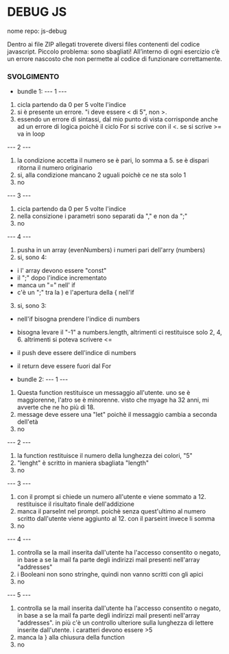 DEBUG JS
===
nome repo: js-debug

Dentro ai file ZIP allegati troverete diversi files contenenti del codice javascript. Piccolo problema: sono sbagliati! All’interno di ogni esercizio c’è un errore nascosto che non permette al codice di funzionare correttamente.


### SVOLGIMENTO
- bundle 1:
--- 1 ---
1. cicla partendo da 0 per 5 volte l'indice
2. si è presente un errore. "i deve essere < di 5", non >.
3. essendo un errore di sintassi, dal mio punto di vista corrisponde anche ad un errore di logica poichè il ciclo For si scrive con il <. se si scrive >=  va in loop

--- 2 ---
1. la condizione accetta il numero se è pari, lo somma a 5. se è dispari ritorna il numero originario
2. si, alla condizione mancano 2 uguali poichè ce ne sta solo 1
3. no


--- 3 ---
1. cicla partendo da 0 per 5 volte l'indice
2. nella consizione i parametri sono separati da "," e non da ";"
3. no


--- 4 ---
1. pusha in un array (evenNumbers) i numeri pari dell'arry (numbers)
2. si, sono 4:
  - i l' array devono essere "const"
  - il ";" dopo l'indice incrementato
  - manca un "=" nell' if
  - c'è un  ";" tra la ) e l'apertura della { nell'if

3. si, sono 3:
  - nell'if bisogna prendere l'indice di numbers
  - bisogna levare il "-1" a numbers.length, altrimenti ci restituisce solo 2, 4, 6. altrimenti si poteva scrivere <=
  - il push deve essere dell'indice di numbers
  - il return deve essere fuori dal For


  - bundle 2:
 --- 1 ---
 1. Questa function restituisce un messaggio all'utente. uno se è maggiorenne, l'atro se è minorenne. visto che myage ha 32 anni, mi avverte che ne ho più di 18.
 2. message deve essere una "let" poichè il messaggio cambia a seconda dell'età
 3. no


--- 2 ---
1. la function restituisce il numero della lunghezza dei colori, "5"
2. "lenght" è scritto in maniera sbagliata "length"
3. no

--- 3 ---
1. con il prompt si chiede un numero all'utente e viene sommato a 12. restituisce il risultato finale dell'addizione
2. manca il parseInt nel prompt. poichè senza quest'ultimo al numero scritto dall'utente viene aggiunto al 12. con il parseint invece li somma
3. no

 --- 4 ---
 1. controlla se la mail inserita dall'utente ha l'accesso consentito o negato, in base a se la mail fa parte degli indirizzi mail presenti nell'array "addresses"
 2. i Booleani non sono stringhe, quindi non vanno scritti con gli apici
 3. no


  --- 5 ---
 1. controlla se la mail inserita dall'utente ha l'accesso consentito o negato, in base a se la mail fa parte degli indirizzi mail presenti nell'array "addresses". in più c'è un controllo ulteriore sulla lunghezza di lettere inserite dall'utente. i caratteri devono essere >5
 2. manca la } alla chiusura della function
 3. no